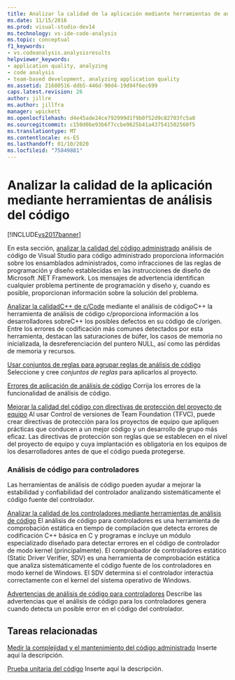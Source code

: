 ```yaml
---
title: Analizar la calidad de la aplicación mediante herramientas de análisis de código | Microsoft Docs
ms.date: 11/15/2016
ms.prod: visual-studio-dev14
ms.technology: vs-ide-code-analysis
ms.topic: conceptual
f1_keywords:
- vs.codeanalysis.analysisresults
helpviewer_keywords:
- application quality, analyzing
- code analysis
- team-based development, analyzing application quality
ms.assetid: 21680516-ddb5-446d-90d4-19d94f6ec699
caps.latest.revision: 26
author: jillre
ms.author: jillfra
manager: wpickett
ms.openlocfilehash: d4e45ade24ce792999d1f9b0f52d9c82703fc5a0
ms.sourcegitcommit: c150d0be93b6f7ccbe9625b41a437541502560f5
ms.translationtype: MT
ms.contentlocale: es-ES
ms.lasthandoff: 01/10/2020
ms.locfileid: "75849881"
---
```

# <a name="analyzing-application-quality-by-using-code-analysis-tools"></a>Analizar la calidad de la aplicación mediante herramientas de análisis del código
[!INCLUDE[vs2017banner](../includes/vs2017banner.md)]

En esta sección, [analizar la calidad del código administrado](../code-quality/analyzing-managed-code-quality-by-using-code-analysis.md) análisis de código de Visual Studio para código administrado proporciona información sobre los ensamblados administrados, como infracciones de las reglas de programación y diseño establecidas en las instrucciones de diseño de Microsoft .NET Framework. Los mensajes de advertencia identifican cualquier problema pertinente de programación y diseño y, cuando es posible, proporcionan información sobre la solución del problema.

 [Analizar la calidadC++ de c/Code](../code-quality/analyzing-c-cpp-code-quality-by-using-code-analysis.md) mediante el análisis de códigoC++ la herramienta de análisis de código c/proporciona información a los desarrolladores sobreC++ los posibles defectos en su código de c/origen. Entre los errores de codificación más comunes detectados por esta herramienta, destacan las saturaciones de búfer, los casos de memoria no inicializada, la desreferenciación del puntero NULL, así como las pérdidas de memoria y recursos.

 [Usar conjuntos de reglas para agrupar reglas de análisis de código](../code-quality/using-rule-sets-to-group-code-analysis-rules.md) Seleccione y cree *conjuntos de reglas* para aplicarlos al proyecto.

 [Errores de aplicación de análisis de código](../code-quality/code-analysis-application-errors.md) Corrija los errores de la funcionalidad de análisis de código.

 [Mejorar la calidad del código con directivas de protección del proyecto de equipo](../code-quality/enhancing-code-quality-with-team-project-check-in-policies.md) Al usar Control de versiones de Team Foundation (TFVC), puede crear directivas de protección para los proyectos de equipo que apliquen prácticas que conducen a un mejor código y un desarrollo de grupo más eficaz. Las directivas de protección son reglas que se establecen en el nivel del proyecto de equipo y cuya implantación es obligatoria en los equipos de los desarrolladores antes de que el código pueda protegerse.

### <a name="code-analysis-for-drivers"></a>Análisis de código para controladores
 Las herramientas de análisis de código pueden ayudar a mejorar la estabilidad y confiabilidad del controlador analizando sistemáticamente el código fuente del controlador.

 [Analizar la calidad de los controladores mediante herramientas de análisis de código](/windows-hardware/drivers/devtest/tools-for-verifying-drivers) El análisis de código para controladores es una herramienta de comprobación estática en tiempo de compilación que detecta errores de codificación C++ básica en C y programas e incluye un módulo especializado diseñado para detectar errores en el código de controlador de modo kernel (principalmente). El comprobador de controladores estático (Static Driver Verifier, SDV) es una herramienta de comprobación estática que analiza sistemáticamente el código fuente de los controladores en modo kernel de Windows. El SDV determina si el controlador interactúa correctamente con el kernel del sistema operativo de Windows.

 [Advertencias de análisis de código para controladores](https://msdn.microsoft.com/library/windows/hardware/ff550572(v=VS.85).aspx) Describe las advertencias que el análisis de código para los controladores genera cuando detecta un posible error en el código del controlador.

## <a name="related-tasks"></a>Tareas relacionadas
 [Medir la complejidad y el mantenimiento del código administrado](../code-quality/measuring-complexity-and-maintainability-of-managed-code.md) Inserte aquí la descripción.

 [Prueba unitaria del código](../test/unit-test-your-code.md) Inserte aquí la descripción.
